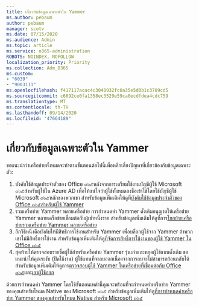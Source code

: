 ```yaml
---
title: เกี่ยวกับข้อมูลเฉพาะตัวใน Yammer
ms.author: pebaum
author: pebaum
manager: scotv
ms.date: 07/15/2020
ms.audience: Admin
ms.topic: article
ms.service: o365-administration
ROBOTS: NOINDEX, NOFOLLOW
localization_priority: Priority
ms.collection: Adm_O365
ms.custom:
- "6039"
- "9003111"
ms.openlocfilehash: f417117acac4c3040932fc0a35e5d0b1c3709cd5
ms.sourcegitcommit: c6692ce0fa1358ec3529e59ca0ecdfdea4cdc759
ms.translationtype: MT
ms.contentlocale: th-TH
ms.lasthandoff: 09/14/2020
ms.locfileid: "47664189"
---
```

# <a name="about-identity-in-yammer"></a>เกี่ยวกับข้อมูลเฉพาะตัวใน Yammer

ขอแนะนำว่าเครือข่ายทั้งหมดจะทำตามขั้นตอนต่อไปนี้เพื่อหลีกเลี่ยงปัญหาที่เกี่ยวข้องกับข้อมูลเฉพาะตัว:

1. บังคับใช้ข้อมูลประจำตัวของ Office ๓๖๕หลังจากการเตรียมใช้งานบัญชีผู้ใช้ Microsoft ๓๖๕สำหรับผู้ใช้ใน Azure AD เพื่อให้แน่ใจว่าผู้ใช้ทั้งหมดลงชื่อเข้าใช้โดยใช้บัญชีผู้ใช้ Microsoft ๓๖๕หลักของพวกเขา สำหรับข้อมูลเพิ่มเติมให้ดูที่[บังคับใช้ข้อมูลประจำตัวของ Office ๓๖๕สำหรับผู้ใช้ Yammer](https://docs.microsoft.com/yammer/configure-your-yammer-network/enforce-office-365-identity)
2. รวมเครือข่าย Yammer หลายเครือข่าย การกำหนดค่า Yammer ดั้งเดิมอนุญาตให้เครือข่าย Yammer หลายเครือข่ายเชื่อมต่อกับผู้เช่าหนึ่งราย สำหรับข้อมูลเพิ่มเติมให้ดูที่การ[โยกย้ายเครือข่ายรวมเครือข่าย Yammer หลายเครือข่าย](https://docs.microsoft.com/yammer/configure-your-yammer-network/consolidate-multiple-yammer-networks)
3. อีกวิธีหนึ่งคือบังคับให้มีสิทธิ์การใช้งานสำหรับ Yammer เพื่อบล็อกผู้ใช้จาก Yammer ถ้าพวกเขาไม่มีสิทธิ์การใช้งาน สำหรับข้อมูลเพิ่มเติมให้ดู[ที่จัดการสิทธิ์การใช้งานของผู้ใช้ Yammer ใน Office ๓๖๕](https://docs.microsoft.com/yammer/manage-yammer-users/manage-yammer-licenses-in-office-365)
4. สุดท้ายให้ตรวจสอบรายชื่อผู้ใช้สำหรับเครือข่าย Yammer รุ่นเก่าและหยุดผู้ใช้แบบดั้งเดิม ขอแนะนำให้คุณระงับ (ปิดใช้งาน) ผู้ใช้แทนที่จะลบออกเนื่องจากการลบจะไม่สามารถย้อนกลับได้ สำหรับข้อมูลเพิ่มเติมให้ดูการ[ตรวจสอบผู้ใช้ Yammer ในเครือข่ายที่เชื่อมต่อกับ Office ๓๖๕](https://docs.microsoft.com/yammer/manage-yammer-users/audit-users-connected-to-office-365)และ[เอาผู้ใช้ออก](https://docs.microsoft.com/yammer/manage-yammer-users/add-block-or-remove-users#remove-users)

ด้วยการกำหนดค่า Yammer โดยใช้ขั้นตอนเหล่านี้คุณจะพร้อมที่จะกำหนดค่าเครือข่าย Yammer ของคุณสำหรับโหมด Native ของ Microsoft ๓๖๕ สำหรับข้อมูลเพิ่มเติมให้ดู[ที่การกำหนดค่าเครือข่าย Yammer ของคุณสำหรับโหมด Native สำหรับ Microsoft ๓๖๕](https://docs.microsoft.com/yammer/configure-your-yammer-network/native-mode)